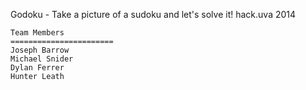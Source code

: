 Godoku - Take a picture of a sudoku and let's solve it!
hack.uva 2014

	Team Members
	=======================
	Joseph Barrow
	Michael Snider
	Dylan Ferrer
	Hunter Leath

	